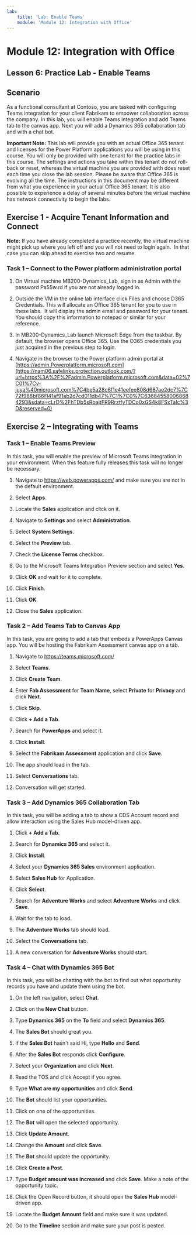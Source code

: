 ```yaml
---
lab:
    title: 'Lab: Enable Teams'
    module: 'Module 12: Integration with Office'
---
```


Module 12: Integration with Office
=================================

## Lesson 6: Practice Lab - Enable Teams

Scenario
--------

As a functional consultant at Contoso, you are tasked with configuring Teams
integration for your client Fabrikam to empower collaboration across the
company. In this lab, you will enable Teams integration and add Teams tab to the
canvas app. Next you will add a Dynamics 365 collaboration tab and with a chat
bot.

**Important Note:** This lab will provide you with an actual Office 365 tenant
and licenses for the Power Platform applications you will be using in this
course. You will only be provided with one tenant for the practice labs in this
course. The settings and actions you take within this tenant do not roll-back or
reset, whereas the virtual machine you are provided with does reset each time
you close the lab session. Please be aware that Office 365 is evolving all the time. The
instructions in this document may be different from what you experience in your
actual Office 365 tenant. It is also possible to experience a delay of several
minutes before the virtual machine has network connectivity to begin the labs.

Exercise 1 - Acquire Tenant Information and Connect
---------------------------------------------------

**Note:** If you have already completed a practice recently, the virtual machine
might pick up where you left off and you will not need to login again.  In that
case you can skip ahead to exercise two and resume.

### Task 1 – Connect to the Power platform administration portal

1.  On Virtual machine MB200-Dynamics_Lab, sign in as Admin with the password
    Pa55w.rd if you are not already logged in.

2.  Outside the VM in the online lab interface click Files and choose D365
    Credentials. This will allocate an Office 365 tenant for you to use in these
    labs.  It will display the admin email and password for your tenant.  You
    should copy this information to notepad or similar for your reference.

3.  In MB200-Dynamics_Lab launch Microsoft Edge from the taskbar. By default,
    the browser opens Office 365. Use the O365 credentials you just acquired in
    the previous step to login.

4.  Navigate in the browser to the Power platform admin portal at
    [https://admin.Powerplatform.microsoft.com](https://nam06.safelinks.protection.outlook.com/?url=https%3A%2F%2Fadmin.Powerplatform.microsoft.com&data=02%7C01%7Cv-juya%40microsoft.com%7C4be5a28c6f1e41eefee808d687ae2dc7%7C72f988bf86f141af91ab2d7cd011db47%7C1%7C0%7C636845580068684293&sdata=cLrD%2FhTDb5sRbajtFR9RrztfyTDCo0xGS4k8FSxTaIc%3D&reserved=0)

Exercise 2 – Integrating with Teams
-----------------------------------

### Task 1 – Enable Teams Preview

In this task, you will enable the preview of Microsoft Teams integration in your
environment. When this feature fully releases this task will no longer be
necessary.

1.  Navigate to <https://web.powerapps.com/> and make sure you are not in the
    default environment.

2.  Select **Apps**.

3.  Locate the **Sales** application and click on it.

4.  Navigate to **Settings** and select **Administration**.

5.  Select **System Settings**.

6.  Select the **Preview** tab.

7.  Check the **License Terms** checkbox.

8.  Go to the Microsoft Teams Integration Preview section and select **Yes**.

9.  Click **OK** and wait for it to complete.

10. Click **Finish**.

11. Click **OK**.

12. Close the **Sales** application.

### Task 2 – Add Teams Tab to Canvas App

In this task, you are going to add a tab that embeds a PowerApps Canvas app. You
will be hosting the Fabrikam Assessment canvas app on a tab.

1.  Navigate to https://teams.microsoft.com/

2.  Select **Teams**.

3.  Click **Create Team**.

4.  Enter **Fab Assessment** for **Team Name**, select **Private** for
    **Privacy** and click **Next**.

5.  Click **Skip**.

6.  Click **+ Add a Tab**.

7.  Search for **PowerApps** and select it.

8.  Click **Install**.

9.  Select the **Fabrikam Assessment** application and click **Save**.

10. The app should load in the tab.

11. Select **Conversations** tab.

12. Conversation will get started.

### Task 3 – Add Dynamics 365 Collaboration Tab

In this task, you will be adding a tab to show a CDS Account record and allow
interaction using the Sales Hub model-driven app.

1.  Click **+ Add a Tab**.

2.  Search for **Dynamics 365** and select it.

3.  Click **Install**.

4.  Select your **Dynamics 365 Sales** environment application.

5.  Select **Sales Hub** for Application.

6.  Click **Select**.

7.  Search for **Adventure Works** and select **Adventure Works** and click
    **Save**.

8.  Wait for the tab to load.

9.  The **Adventure Works** tab should load.

10. Select the **Conversations** tab.

11. A new conversation for **Adventure Works** should start.

### Task 4 – Chat with Dynamics 365 Bot

In this task, you will be chatting with the bot to find out what opportunity
records you have and update them using the bot.

1.  On the left navigation, select **Chat**.

2.  Click on the **New Chat** button.

3.  Type **Dynamics 365** on the **To** field and select **Dynamics 365**.

4.  The **Sales Bot** should great you.

5.  If the **Sales Bot** hasn't said Hi, type **Hello** and **Send**.

6.  After the **Sales Bot** responds click **Configure**.

7.  Select your **Organization** and click **Next**.

8.  Read the TOS and click Accept if you agree.

9.  Type **What are my opportunities** and click **Send**.

10. The **Bot** should list your opportunities.

11. Click on one of the opportunities.

12. The **Bot** will open the selected opportunity.

13. Click **Update Amount**.

14. Change the **Amount** and click **Save**.

15. The **Bot** should update the opportunity.

16. Click **Create a Post**.

17. Type **Budget amount was increased** and click **Save**. Make a note of the
    opportunity topic.

18. Click the Open Record button, it should open the **Sales Hub** model-driven
    app.

19. Locate the **Budget Amount** field and make sure it was updated.

20. Go to the **Timeline** section and make sure your post is posted.
